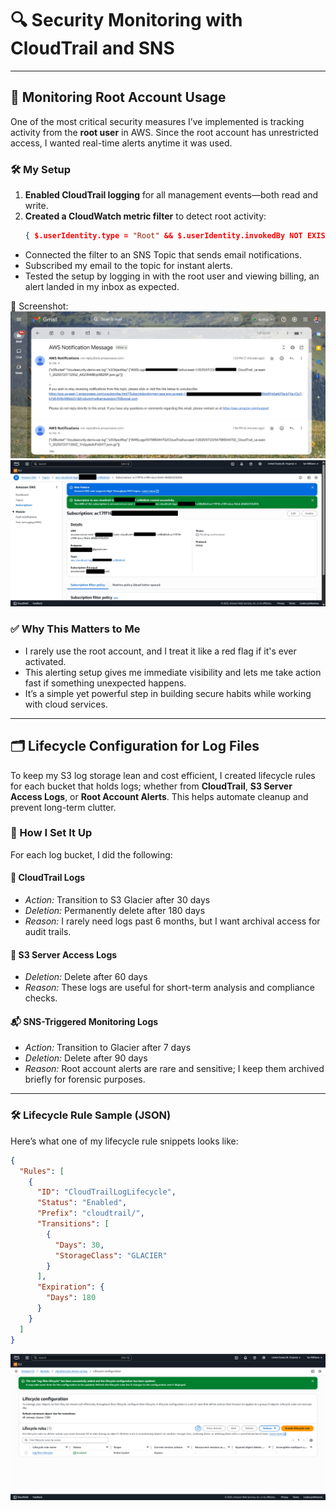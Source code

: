 # 🔍 Security Monitoring with CloudTrail and SNS

---

## 🧭 Monitoring Root Account Usage

One of the most critical security measures I’ve implemented is tracking activity from the **root user** in AWS. Since the root account has unrestricted access, I wanted real-time alerts anytime it was used.

### 🛠️ My Setup

1. **Enabled CloudTrail logging** for all management events—both read and write.
2. **Created a CloudWatch metric filter** to detect root activity:
   ```json
   { $.userIdentity.type = "Root" && $.userIdentity.invokedBy NOT EXISTS }
   ```
- Connected the filter to an SNS Topic that sends email notifications.
- Subscribed my email to the topic for instant alerts.
- Tested the setup by logging in with the root user and viewing billing, an alert landed in my inbox as expected.
  
📸 Screenshot:
  ![Root Activity DetectedSNS alert triggered by root account](docs/screenshots/screenshot-1753275813773.png)
  ![SNS Configuration](docs/docs/screenshots/screenshot-1753273492614.png)

### ✅ Why This Matters to Me
- I rarely use the root account, and I treat it like a red flag if it's ever activated.
- This alerting setup gives me immediate visibility and lets me take action fast if something unexpected happens.
- It’s a simple yet powerful step in building secure habits while working with cloud services.

---

## 🗂 Lifecycle Configuration for Log Files

To keep my S3 log storage lean and cost efficient, I created lifecycle rules for each bucket that holds logs; whether from **CloudTrail**, **S3 Server Access Logs**, or **Root Account Alerts**. This helps automate cleanup and prevent long-term clutter.

### 🔧 How I Set It Up

For each log bucket, I did the following:

#### 📜 CloudTrail Logs
- *Action:* Transition to S3 Glacier after 30 days
- *Deletion:* Permanently delete after 180 days
- *Reason:* I rarely need logs past 6 months, but I want archival access for audit trails.

#### 📑 S3 Server Access Logs
- *Deletion:* Delete after 60 days
- *Reason:* These logs are useful for short-term analysis and compliance checks.

#### 📬 SNS-Triggered Monitoring Logs
- *Action:* Transition to Glacier after 7 days
- *Deletion:* Delete after 90 days
- *Reason:* Root account alerts are rare and sensitive; I keep them archived briefly for forensic purposes.

---

### 🛠 Lifecycle Rule Sample (JSON)

Here’s what one of my lifecycle rule snippets looks like:

```json
{
  "Rules": [
    {
      "ID": "CloudTrailLogLifecycle",
      "Status": "Enabled",
      "Prefix": "cloudtrail/",
      "Transitions": [
        {
          "Days": 30,
          "StorageClass": "GLACIER"
        }
      ],
      "Expiration": {
        "Days": 180
      }
    }
  ]
}
```
![Lifecycle Rule](docs/screenshots/screenshot-1753274051147.png)
